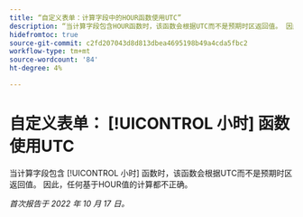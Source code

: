 ```yaml
---
title: “自定义表单：计算字段中的HOUR函数使用UTC”
description: “当计算字段包含HOUR函数时，该函数会根据UTC而不是预期时区返回值。 因此，任何基于HOUR值的计算都不正确。”
hidefromtoc: true
source-git-commit: c2fd207043d8d813dbea4695198b49a4cda5fbc2
workflow-type: tm+mt
source-wordcount: '84'
ht-degree: 4%

---
```



# 自定义表单： [!UICONTROL 小时] 函数使用UTC

当计算字段包含 [!UICONTROL 小时] 函数时，该函数会根据UTC而不是预期时区返回值。 因此，任何基于HOUR值的计算都不正确。

_首次报告于 2022 年 10 月 17 日。_


